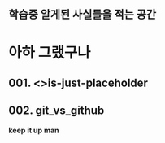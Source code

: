 ## 학습중 알게된 사실들을 적는 공간
# 아하 그랬구나
## 001. <>is-just-placeholder
## 002. git_vs_github
**keep it up man**